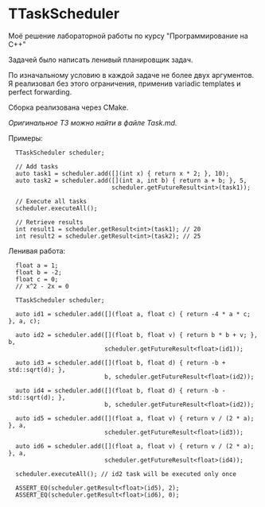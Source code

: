 # TTaskScheduler

Моё решение лабораторной работы по курсу "Программирование на C++"

Задачей было написать ленивый планировщик задач.

По изначальному условию в каждой задаче не более двух аргументов.
Я реализовал без этого ограничения, применив variadic templates и perfect forwarding.

Сборка реализована через CMake.

*Оригинальное ТЗ можно найти в файле Task.md.*

Примеры:

```
  TTaskScheduler scheduler;

  // Add tasks
  auto task1 = scheduler.add([](int x) { return x * 2; }, 10);
  auto task2 = scheduler.add([](int a, int b) { return a + b; }, 5,
                             scheduler.getFutureResult<int>(task1));

  // Execute all tasks
  scheduler.executeAll();

  // Retrieve results
  int result1 = scheduler.getResult<int>(task1); // 20
  int result2 = scheduler.getResult<int>(task2); // 25
```

Ленивая работа:
```
  float a = 1;
  float b = -2;
  float c = 0;
  // x^2 - 2x = 0

  TTaskScheduler scheduler;

  auto id1 = scheduler.add([](float a, float c) { return -4 * a * c; }, a, c);

  auto id2 = scheduler.add([](float b, float v) { return b * b + v; }, b,
                           scheduler.getFutureResult<float>(id1));

  auto id3 = scheduler.add([](float b, float d) { return -b + std::sqrt(d); },
                           b, scheduler.getFutureResult<float>(id2));

  auto id4 = scheduler.add([](float b, float d) { return -b - std::sqrt(d); },
                           b, scheduler.getFutureResult<float>(id2));

  auto id5 = scheduler.add([](float a, float v) { return v / (2 * a); }, a,
                           scheduler.getFutureResult<float>(id3));

  auto id6 = scheduler.add([](float a, float v) { return v / (2 * a); }, a,
                           scheduler.getFutureResult<float>(id4));

  scheduler.executeAll(); // id2 task will be executed only once

  ASSERT_EQ(scheduler.getResult<float>(id5), 2);
  ASSERT_EQ(scheduler.getResult<float>(id6), 0);
```
